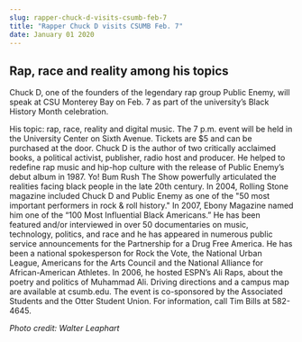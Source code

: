 ```yaml
---
slug: rapper-chuck-d-visits-csumb-feb-7
title: "Rapper Chuck D visits CSUMB Feb. 7"
date: January 01 2020
---
```


 
<h2>Rap, race and reality among his topics</h2>
<p>
  Chuck D, one of the founders of the legendary rap group Public Enemy, will
  speak at CSU Monterey Bay on Feb. 7 as part of the university’s Black History
  Month celebration.
</p>
<p>
  His topic: rap, race, reality and digital music. The 7 p.m. event will be held
  in the University Center on Sixth Avenue. Tickets are $5 and can be purchased
  at the door. Chuck D is the author of two critically acclaimed books, a
  political activist, publisher, radio host and producer. He helped to redefine
  rap music and hip-hop culture with the release of Public Enemy’s debut album
  in 1987. Yo! Bum Rush The Show powerfully articulated the realities facing
  black people in the late 20th century. In 2004, Rolling Stone magazine
  included Chuck D and Public Enemy as one of the "50 most important performers
  in rock &amp; roll history." In 2007, Ebony Magazine named him one of the “100
  Most Influential Black Americans.” He has been featured and/or interviewed in
  over 50 documentaries on music, technology, politics, and race and he has
  appeared in numerous public service announcements for the Partnership for a
  Drug Free America. He has been a national spokesperson for Rock the Vote, the
  National Urban League, Americans for the Arts Council and the National
  Alliance for African-American Athletes. In 2006, he hosted ESPN’s Ali Raps,
  about the poetry and politics of Muhammad Ali. Driving directions and a campus
  map are available at csumb.edu. The event is co-sponsored by the Associated
  Students and the Otter Student Union. For information, call Tim Bills at
  582-4645.
</p>
<p></p>
<p><em>Photo credit: Walter Leaphart</em></p>
 
